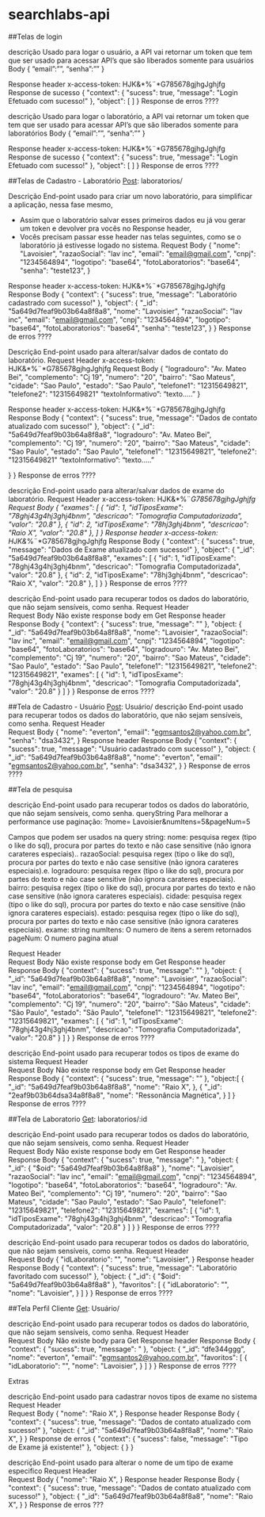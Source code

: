# searchlabs-api
##Telas de login

[Post]: usuárioLogar/

descrição	Usado para logar o usuário, a API vai retornar um token que tem que ser usado para acessar API’s que são liberados somente para usuários
Body	{
“email”:””,
“senha”:””
}

Response header	x-access-token: HJK&*%¨*G785678gjhgJghjfg
Response de sucesso	{
    "context": {
        "sucess": true,
        "message": "Login Efetuado com sucesso!"
    },
    "object": [  ]
}
Response de erros	????

 
[Post]: laboratorioLogar/

descrição	Usado para logar o laboratório, a API vai retornar um token que tem que ser usado para acessar API’s que são liberados somente para laboratórios
Body	{
“email”:””,
“senha”:””
}

Response header	x-access-token: HJK&*%¨*G785678gjhgJghjfg
Response de sucesso	{
    "context": {
        "sucess": true,
        "message": "Login Efetuado com sucesso!"
    },
    "object": [  ]
}
Response de erros	????


 
##Telas de Cadastro - Laboratório
[Post]: laboratorios/

Descrição	End-point usado para criar um novo laboratório, para simplificar a aplicação, nessa fase mesmo, 
- Assim que o laboratório salvar esses primeiros dados eu já vou gerar um token e devolver pra vocês no Response header, 
- Vocês precisam passar esse header nas telas seguintes, como se o laboratório já estivesse logado no sistema.
Request Body	{
       "nome": "Lavoisier",
        "razaoSocial": "lav inc",
        "email": "email@gmail.com",
        "cnpj": "1234564894",
        "logotipo": "base64",
        "fotoLaboratorios": "base64",
        "senha": "teste123",
}

Response header	x-access-token: HJK&*%¨*G785678gjhgJghjfg
Response Body	{
    "context": {
        "sucess": true,
        "message": "Laboratório cadastrado com sucesso!"
    },
  "object": {
       "_id": "5a649d7feaf9b03b64a8f8a8",
       "nome": "Lavoisier",
        "razaoSocial": "lav inc",
        "email": "email@gmail.com",
        "cnpj": "1234564894",
        "logotipo": "base64",
        "fotoLaboratorios": "base64",
        "senha": "teste123",
     }
}
Response de erros	????


 
[Put]: laboratorioContato/:id

Descrição	End-point usado para alterar/salvar dados de contato do laboratório.
Request Header	x-access-token: HJK&*%¨*G785678gjhgJghjfg
Request Body	{
       "logradouro": "Av. Mateo Bei",
        "complemento": "Cj 19",
        "numero": "20",
        "bairro": "Sao Mateus",
        "cidade": "Sao Paulo",
        "estado": "Sao Paulo",
        "telefone1": "12315649821",
        "telefone2": "12315649821"
        “textoInformativo”: “texto.....”
}

Response header	x-access-token: HJK&*%¨*G785678gjhgJghjfg
Response Body	{
    "context": {
        "sucess": true,
        "message": "Dados de contato atualizado com sucesso!"
    },
  "object": {
       "_id": "5a649d7feaf9b03b64a8f8a8",
       "logradouro": "Av. Mateo Bei",
        "complemento": "Cj 19",
        "numero": "20",
        "bairro": "Sao Mateus",
        "cidade": "Sao Paulo",
        "estado": "Sao Paulo",
        "telefone1": "12315649821",
        "telefone2": "12315649821"
        “textoInformativo”: “texto.....”

   }
}
Response de erros	????

 
[Put]: laboratorioExames/:id

descrição	End-point usado para alterar/salvar dados de exame do laboratório.
Request Header	x-access-token: HJK&*%¨*G785678gjhgJghjfg
Request Body	{
     "exames": [
            {
                "id": 1,
                "idTiposExame": "78ghj43g4hj3ghj4bnm",
                "descricao": "Tomografia Computadorizada",
                "valor": "20.8"
            },
            {
                "id": 2,
                "idTiposExame": "78hj3ghj4bnm",
                "descricao": "Raio X",
                "valor": "20.8"
            },
        ]
}
Response header	x-access-token: HJK&*%¨*G785678gjhgJghjfg
Response Body	{
    "context": {
        "sucess": true,
        "message": "Dados de Exame atualizado com sucesso!"
    },
  "object": {
       "_id": "5a649d7feaf9b03b64a8f8a8",
       "exames": [
            {
                "id": 1,
                "idTiposExame": "78ghj43g4hj3ghj4bnm",
                "descricao": "Tomografia Computadorizada",
                "valor": "20.8"
            },
            {
                "id": 2,
                "idTiposExame": "78hj3ghj4bnm",
                "descricao": "Raio X",
                "valor": "20.8"
            },
        ]
   }
}
Response de erros	????


 
[Get]: laboratorios/:id

descrição	End-point usado para recuperar todos os dados do laboratório, que não sejam sensíveis, como senha.
Request Header	
Request Body	 Não existe response body em Get
Response header	
Response Body	{
    "context": {
        "sucess": true,
        "message": ""
    },
  "object: {
            "_id":  "5a649d7feaf9b03b64a8f8a8",
            "nome": "Lavoisier",
            "razaoSocial": "lav inc",
            "email": "email@gmail.com",
            "cnpj": "1234564894",
            "logotipo": "base64",
            "fotoLaboratorios": "base64",
            "logradouro": "Av. Mateo Bei",
            "complemento": "Cj 19",
            "numero": "20",
            "bairro": "Sao Mateus",
            "cidade": "Sao Paulo",
            "estado": "Sao Paulo",
            "telefone1": "12315649821",
            "telefone2": "12315649821",
            "exames": [
                {
                    "id": 1,
                    "idTiposExame": "78ghj43g4hj3ghj4bnm",
                    "descricao": "Tomografia Computadorizada",
                    "valor": "20.8"
                }
            ]
        }
}
Response de erros	????


 
##Tela de Cadastro  - Usuário
[Post]: Usuário/
descrição	End-point usado para recuperar todos os dados do laboratório, que não sejam sensíveis, como senha.
Request Header	
Request Body	 {
        "nome": "everton",
        "email": "egmsantos2@yahoo.com.br",
        "senha": "dsa3432",
 }
Response header	
Response Body	{
    "context": {
        "sucess": true,
        "message": "Usuário cadastrado com sucesso!"
    },
  "object: {
            "_id":  "5a649d7feaf9b03b64a8f8a8",
             "nome": "everton",
             "email": "egmsantos2@yahoo.com.br",
             "senha": "dsa3432",
        }
}
Response de erros	????


 
##Tela de pesquisa

[Get]: laboratorios/
descrição	End-point usado para recuperar todos os dados do laboratório, que não sejam sensíveis, como senha.
queryString	Para melhorar a performance use paginação:
?nome= Lavoisier&numItens=5&pageNum=5

Campos que podem ser usados na query string:
nome:  pesquisa regex (tipo o like do sql), procura por partes do texto e não case sensitive (não ignora carateres especiais)..
razaoSocial: pesquisa regex (tipo o like do sql), procura por partes do texto e não case sensitive (não ignora carateres especiais).e.
logradouro: pesquisa regex (tipo o like do sql), procura por partes do texto e não case sensitive (não ignora carateres especiais).
bairro: pesquisa regex (tipo o like do sql), procura por partes do texto e não case sensitive (não ignora carateres especiais).
cidade: pesquisa regex (tipo o like do sql), procura por partes do texto e não case sensitive (não ignora carateres especiais).
estado: pesquisa regex (tipo o like do sql), procura por partes do texto e não case sensitive (não ignora carateres especiais).
exame: string 
numItens: O numero de itens a serem retornados
pageNum: O numero pagina atual

Request Header	
Request Body	 Não existe response body em Get
Response header	
Response Body	{
    "context": {
        "sucess": true,
        "message": ""
    },
  "object: {
            "_id”: "5a649d7feaf9b03b64a8f8a8",
            "nome": "Lavoisier",
            "razaoSocial": "lav inc",
            "email": "email@gmail.com",
            "cnpj": "1234564894",
            "logotipo": "base64",
            "fotoLaboratorios": "base64",
            "logradouro": "Av. Mateo Bei",
            "complemento": "Cj 19",
            "numero": "20",
            "bairro": "São Mateus",
            "cidade": "São Paulo",
            "estado": "São  Paulo",
            "telefone1": "12315649821",
            "telefone2": "12315649821",
            "exames": [
                {
                    "id": 1,
                    "idTiposExame": "78ghj43g4hj3ghj4bnm",
                    "descricao": "Tomografia Computadorizada",
                    "valor": "20.8"
                }
            ]
        }
}
Response de erros	????

 
[Get]: TiposExame/

descrição	End-point usado para recuperar todos os tipos de exame do sistema
Request Header	
Request Body	 Não existe response body em Get
Response header	
Response Body	{
    "context": {
        "sucess": true,
        "message": "”
    },
  "object:[
      {
            "_id":  "5a649d7feaf9b03b64a8f8a8",
            "nome": "Raio X",
        },
        {
            "_id": "2eaf9b03b64dsa34a8f8a8",
            "nome": "Ressonância Magnética",
        }
    ]
}
Response de erros	????


 
##Tela de Laboratorio
[Get]: laboratorios/:id

descrição	End-point usado para recuperar todos os dados do laboratório, que não sejam sensíveis, como senha.
Request Header	
Request Body	 Não existe response body em Get
Response header	
Response Body	{
    "context": {
        "sucess": true,
        "message": "
    },
  "object: {
            "_id": {
                "$oid": "5a649d7feaf9b03b64a8f8a8"
            },
            "nome": "Lavoisier",
            "razaoSocial": "lav inc",
            "email": "email@gmail.com",
            "cnpj": "1234564894",
            "logotipo": "base64",
            "fotoLaboratorios": "base64",
            "logradouro": "Av. Mateo Bei",
            "complemento": "Cj 19",
            "numero": "20",
            "bairro": "Sao Mateus",
            "cidade": "Sao Paulo",
            "estado": "Sao Paulo",
            "telefone1": "12315649821",
            "telefone2": "12315649821",
            "exames": [
                {
                    "id": 1,
                    "idTiposExame": "78ghj43g4hj3ghj4bnm",
                    "descricao": "Tomografia Computadorizada",
                    "valor": "20.8"
                }
            ]
        }
}
Response de erros	????

 
[Post]: favoritosUsuario/:id

descrição	End-point usado para recuperar todos os dados do laboratório, que não sejam sensíveis, como senha.
Request Header	
Request Body	        {
            "idLaboratorio": "",
            "nome": "Lavoisier",
        }
Response header	
Response Body	{
    "context": {
        "sucess": true,
        "message": "Laboratório favoritado com sucesso!"
    },
  "object: {
            "_id": {
                "$oid": "5a649d7feaf9b03b64a8f8a8"
            },
"favoritos": [
            {
                "idLaboratorio": "",
                "nome": "Lavoisier",
            }
]
        }
}
Response de erros	????


 
##Tela Perfil Cliente
[Get]: Usuário/

descrição	End-point usado para recuperar todos os dados do laboratório, que não sejam sensíveis, como senha.
Request Header	
Request Body	Não existe body para Get
Response header	
Response Body	{
    "context": {
        "sucess": true,
        "message": "
    },
  "object: {
        “_id”: “dfe344ggg”,
        "nome": "everton",
        "email": "egmsantos2@yahoo.com.br",
"favoritos": [
            {
                "idLaboratorio": "",
                "nome": "Lavoisier",
            }
]
        }
}
Response de erros	????

 
Extras

[Post]: TiposExame/
descrição	End-point usado para cadastrar novos tipos de exame no sistema
Request Header	
Request Body	 {
            "nome": "Raio X",
  }
Response header	
Response Body	{
    "context": {
        "sucess": true,
        "message": "Dados de contato atualizado com sucesso!"
    },
  "object:  {
            "_id":  "5a649d7feaf9b03b64a8f8a8",
            "nome": "Raio X",
       }
}
Response de erros	{
    "context": {
        "sucess": false,
        "message": "Tipo de Exame já existente!"
    },
  "object:  {  }
}


 
[Put]: TiposExame/:id

descrição	End-point usado para alterar o nome de um tipo de exame especifico
Request Header	
Request Body	 {
            "nome": "Raio X",
  }
Response header	
Response Body	{
    "context": {
        "sucess": true,
        "message": "Dados de contato atualizado com sucesso!"
    },
  "object:  {
            "_id":  "5a649d7feaf9b03b64a8f8a8",
            "nome": "Raio X",
       }
}
Response de erros	???


 

